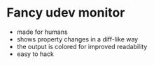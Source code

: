 # Fancy udev monitor
* made for humans
* shows property changes in a diff-like way
* the output is colored for improved readability
* easy to hack

